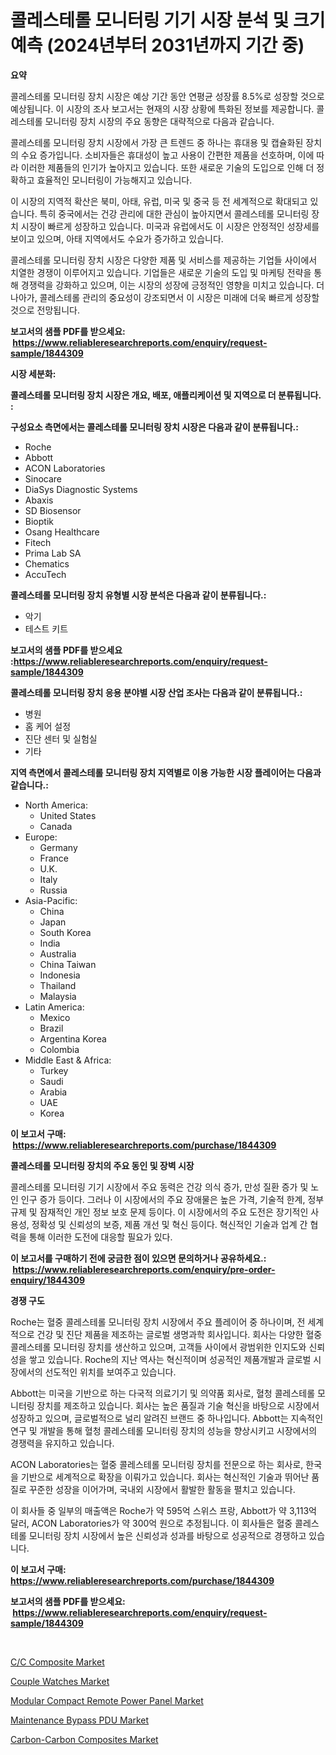 <p><h1>콜레스테롤 모니터링 기기 시장 분석 및 크기 예측 (2024년부터 2031년까지 기간 중)</h1></p><p><strong>요약</strong></p>
<p><p>콜레스테롤 모니터링 장치 시장은 예상 기간 동안 연평균 성장률 8.5%로 성장할 것으로 예상됩니다. 이 시장의 조사 보고서는 현재의 시장 상황에 특화된 정보를 제공합니다. 콜레스테롤 모니터링 장치 시장의 주요 동향은 대략적으로 다음과 같습니다.</p><p>콜레스테롤 모니터링 장치 시장에서 가장 큰 트렌드 중 하나는 휴대용 및 캡슐화된 장치의 수요 증가입니다. 소비자들은 휴대성이 높고 사용이 간편한 제품을 선호하며, 이에 따라 이러한 제품들의 인기가 높아지고 있습니다. 또한 새로운 기술의 도입으로 인해 더 정확하고 효율적인 모니터링이 가능해지고 있습니다.</p><p>이 시장의 지역적 확산은 북미, 아태, 유럽, 미국 및 중국 등 전 세계적으로 확대되고 있습니다. 특히 중국에서는 건강 관리에 대한 관심이 높아지면서 콜레스테롤 모니터링 장치 시장이 빠르게 성장하고 있습니다. 미국과 유럽에서도 이 시장은 안정적인 성장세를 보이고 있으며, 아태 지역에서도 수요가 증가하고 있습니다.</p><p>콜레스테롤 모니터링 장치 시장은 다양한 제품 및 서비스를 제공하는 기업들 사이에서 치열한 경쟁이 이루어지고 있습니다. 기업들은 새로운 기술의 도입 및 마케팅 전략을 통해 경쟁력을 강화하고 있으며, 이는 시장의 성장에 긍정적인 영향을 미치고 있습니다. 더 나아가, 콜레스테롤 관리의 중요성이 강조되면서 이 시장은 미래에 더욱 빠르게 성장할 것으로 전망됩니다.</p></p>
<p><strong>보고서의 샘플 PDF를 받으세요: &nbsp;<a href="https://www.reliableresearchreports.com/enquiry/request-sample/1844309">https://www.reliableresearchreports.com/enquiry/request-sample/1844309</a></strong></p>
<p><strong>시장 세분화:</strong></p>
<p><strong> 콜레스테롤 모니터링 장치 시장은 개요, 배포, 애플리케이션 및 지역으로 더 분류됩니다. :</strong></p>
<p><strong>구성요소 측면에서는 콜레스테롤 모니터링 장치 시장은 다음과 같이 분류됩니다.:</strong></p>
<p><ul><li>Roche</li><li>Abbott</li><li>ACON Laboratories</li><li>Sinocare</li><li>DiaSys Diagnostic Systems</li><li>Abaxis</li><li>SD Biosensor</li><li>Bioptik</li><li>Osang Healthcare</li><li>Fitech</li><li>Prima Lab SA</li><li>Chematics</li><li>AccuTech</li></ul></p>
<p><strong> 콜레스테롤 모니터링 장치 유형별 시장 분석은 다음과 같이 분류됩니다.:</strong></p>
<p><ul><li>악기</li><li>테스트 키트</li></ul></p>
<p><strong>보고서의 샘플 PDF를 받으세요 :<a href="https://www.reliableresearchreports.com/enquiry/request-sample/1844309">https://www.reliableresearchreports.com/enquiry/request-sample/1844309</a></strong></p>
<p><strong> 콜레스테롤 모니터링 장치 응용 분야별 시장 산업 조사는 다음과 같이 분류됩니다.:</strong></p>
<p><ul><li>병원</li><li>홈 케어 설정</li><li>진단 센터 및 실험실</li><li>기타</li></ul></p>
<p><strong>지역 측면에서 콜레스테롤 모니터링 장치 지역별로 이용 가능한 시장 플레이어는 다음과 같습니다.:</strong></p>
<p><ul>
    <li>
        North America:
        <ul>
            <li>United States</li>
            <li>Canada</li>
        </ul>
    </li>
    <li>
        Europe:
        <ul>
            <li>Germany</li>
            <li>France</li>
            <li>U.K.</li>
            <li>Italy</li>
            <li>Russia</li>
        </ul>
    </li>
    <li>
        Asia-Pacific:
        <ul>
            <li>China</li>
            <li>Japan</li>
            <li>South Korea</li>
            <li>India</li>
            <li>Australia</li>
            <li>China Taiwan</li>
            <li>Indonesia</li>
            <li>Thailand</li>
            <li>Malaysia</li>
        </ul>
    </li>
    <li>
        Latin America:
        <ul>
            <li>Mexico</li>
            <li>Brazil</li>
            <li>Argentina Korea</li>
            <li>Colombia</li>
        </ul>
    </li>
    <li>
        Middle East & Africa:
        <ul>
            <li>Turkey</li>
            <li>Saudi</li>
            <li>Arabia</li>
            <li>UAE</li>
            <li>Korea</li>
        </ul>
    </li>
    </ul></p>
<p><strong>이 보고서 구매: &nbsp;<a href="https://www.reliableresearchreports.com/purchase/1844309">https://www.reliableresearchreports.com/purchase/1844309</a></strong></p>
<p><strong>콜레스테롤 모니터링 장치의 주요 동인 및 장벽 시장</strong></p>
<p><p>콜레스테롤 모니터링 기기 시장에서 주요 동력은 건강 의식 증가, 만성 질환 증가 및 노인 인구 증가 등이다. 그러나 이 시장에서의 주요 장애물은 높은 가격, 기술적 한계, 정부 규제 및 잠재적인 개인 정보 보호 문제 등이다. 이 시장에서의 주요 도전은 장기적인 사용성, 정확성 및 신뢰성의 보증, 제품 개선 및 혁신 등이다. 혁신적인 기술과 업계 간 협력을 통해 이러한 도전에 대응할 필요가 있다.</p></p>
<p><strong>이 보고서를 구매하기 전에 궁금한 점이 있으면 문의하거나 공유하세요.: &nbsp;<a href="https://www.reliableresearchreports.com/enquiry/pre-order-enquiry/1844309">https://www.reliableresearchreports.com/enquiry/pre-order-enquiry/1844309</a></strong></p>
<p><strong>경쟁 구도</strong></p>
<p><p>Roche는 혈중 콜레스테롤 모니터링 장치 시장에서 주요 플레이어 중 하나이며, 전 세계적으로 건강 및 진단 제품을 제조하는 글로벌 생명과학 회사입니다. 회사는 다양한 혈중 콜레스테롤 모니터링 장치를 생산하고 있으며, 고객들 사이에서 광범위한 인지도와 신뢰성을 쌓고 있습니다. Roche의 지난 역사는 혁신적이며 성공적인 제품개발과 글로벌 시장에서의 선도적인 위치를 보여주고 있습니다.</p><p>Abbott는 미국을 기반으로 하는 다국적 의료기기 및 의약품 회사로, 혈청 콜레스테롤 모니터링 장치를 제조하고 있습니다. 회사는 높은 품질과 기술 혁신을 바탕으로 시장에서 성장하고 있으며, 글로벌적으로 널리 알려진 브랜드 중 하나입니다. Abbott는 지속적인 연구 및 개발을 통해 혈청 콜레스테롤 모니터링 장치의 성능을 향상시키고 시장에서의 경쟁력을 유지하고 있습니다.</p><p>ACON Laboratories는 혈중 콜레스테롤 모니터링 장치를 전문으로 하는 회사로, 한국을 기반으로 세계적으로 확장을 이뤄가고 있습니다. 회사는 혁신적인 기술과 뛰어난 품질로 꾸준한 성장을 이어가며, 국내외 시장에서 활발한 활동을 펼치고 있습니다.</p><p>이 회사들 중 일부의 매출액은 Roche가 약 595억 스위스 프랑, Abbott가 약 3,113억 달러, ACON Laboratories가 약 300억 원으로 추정됩니다. 이 회사들은 혈중 콜레스테롤 모니터링 장치 시장에서 높은 신뢰성과 성과를 바탕으로 성공적으로 경쟁하고 있습니다.</p></p>
<p><strong>이 보고서 구매: &nbsp; <a href="https://www.reliableresearchreports.com/purchase/1844309">https://www.reliableresearchreports.com/purchase/1844309</a></strong></p>
<p><strong>보고서의 샘플 PDF를 받으세요: &nbsp;<a href="https://www.reliableresearchreports.com/enquiry/request-sample/1844309">https://www.reliableresearchreports.com/enquiry/request-sample/1844309</a></strong><strong></strong></p>
<p>&nbsp;</p>
<p><p><a href="https://iodized-pantydraco-05c.notion.site/C-C-Composite-Market-Size-Evaluating-its-Market-Trends-Growth-and-Projections-2024-2031-7b3cfc4ae37e4408ba96cdcd7c7e05d8">C/C Composite Market</a></p><p><a href="https://view.publitas.com/reportprime-1/couple-watches-market-size-growing-and-forecasted-for-period-from-2024-2031-and-provides-complete-market-analysis-of-this-market/">Couple Watches Market</a></p><p><a href="https://github.com/Sinjinluong3e0awx2m195k76/Market-Research-Report-List-1/blob/main/modular-compact-remote-power-panel-market.md">Modular Compact Remote Power Panel Market</a></p><p><a href="https://github.com/shotows/Market-Research-Report-List-1/blob/main/maintenance-bypass-pdu-market.md">Maintenance Bypass PDU Market</a></p><p><a href="https://noble-drawer-34c.notion.site/Carbon-Carbon-Composites-Market-Research-Report-Unlocks-Analysis-on-the-Market-Financial-Status-Mar-813dbe6bd4bb4b7dab01416a4f53f870">Carbon-Carbon Composites Market</a></p></p>